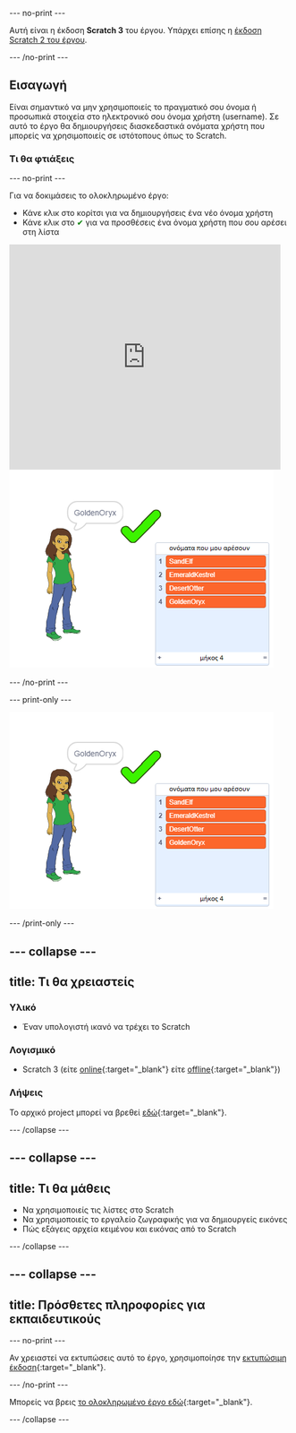 --- no-print ---

Αυτή είναι η έκδοση **Scratch 3** του έργου. Υπάρχει επίσης η [έκδοση Scratch 2 του έργου](https://projects.raspberrypi.org/el-GR/projects/username-generator-scratch2).

--- /no-print ---

## Εισαγωγή

Είναι σημαντικό να μην χρησιμοποιείς το πραγματικό σου όνομα ή προσωπικά στοιχεία στο ηλεκτρονικό σου όνομα χρήστη (username). Σε αυτό το έργο θα δημιουργήσεις διασκεδαστικά ονόματα χρήστη που μπορείς να χρησιμοποιείς σε ιστότοπους όπως το Scratch.

### Τι θα φτιάξεις

--- no-print ---

Για να δοκιμάσεις το ολοκληρωμένο έργο:

- Κάνε κλικ στο κορίτσι για να δημιουργήσεις ένα νέο όνομα χρήστη
- Κάνε κλικ στο <span style="color: green;">✔</span> για να προσθέσεις ένα όνομα χρήστη που σου αρέσει στη λίστα

<div class="scratch-preview">
  <iframe allowtransparency="true" width="485" height="402" src="https://scratch.mit.edu/projects/embed/407834115/?autostart=false" frameborder="0" scrolling="no"></iframe>
  <img src="images/usernames-final.png">
</div>

--- /no-print ---

--- print-only ---

![ολοκληρωμένο έργο](images/usernames-final.png)

--- /print-only ---

--- collapse ---
---
title: Τι θα χρειαστείς
---

### Υλικό

- Έναν υπολογιστή ικανό να τρέχει το Scratch

### Λογισμικό

- Scratch 3 (είτε [online](http://rpf.io/scratchon){:target="_blank"} είτε [offline](http://rpf.io/scratchoff){:target="_blank"})

### Λήψεις

Το αρχικό project μπορεί να βρεθεί [εδώ](http://rpf.io/p/el-GR/username-generator-go){:target="_blank"}.

--- /collapse ---

--- collapse ---
---
title: Τι θα μάθεις
---

- Να χρησιμοποιείς τις λίστες στο Scratch
- Να χρησιμοποιείς το εργαλείο ζωγραφικής για να δημιουργείς εικόνες
- Πώς εξάγεις αρχεία κειμένου και εικόνας από το Scratch

--- /collapse ---

--- collapse ---
---
title: Πρόσθετες πληροφορίες για εκπαιδευτικούς
---

--- no-print ---

Αν χρειαστεί να εκτυπώσεις αυτό το έργο, χρησιμοποίησε την [εκτυπώσιμη έκδοση](https://projects.raspberrypi.org/el-GR/projects/username-generator/print){:target="_blank"}.

--- /no-print ---

Μπορείς να βρεις [το ολοκληρωμένο έργο εδώ](http://rpf.io/p/el-GR/username-generator-get){:target="_blank"}.

--- /collapse ---
